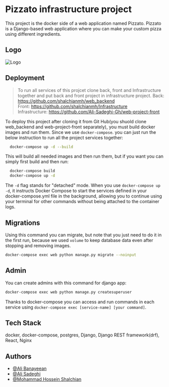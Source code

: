
# Pizzato infrastructure project

This project is the docker side of a web application named Pizzato.
Pizzato is a Django-based web application where you can make your custom pizza using different ingredients.
## Logo
![Logo](https://i.postimg.cc/W3tLsDVQ/res-logo.png)

## Deployment

> To run all services of this projcet clone back, front and Infrastructure together and put back and front project in infrastructure project.
> Back: https://github.com/shalchianmh/web_backend \
> Front: https://github.com/shalchianmh/Infrastructure \
> Infrastructure: https://github.com/Ali-Sadeghi-Gh/web-project-front 

To deploy this project after cloning it from Git Hub(you shuold clone web_backend and web-project-front separately), you must build docker images and run them. Since we use `docker-compose`.
you can just run the below instruction to run all the project services together:

```bash
  docker-compose up -d --build
```
This will build all needed images and then run them, but if you want you can simply first build and then run:
```bash
  docker-compose build
  docker-compose up -d
```
The `-d` flag stands for "detached" mode.
When you use `docker-compose up -d`,
it instructs Docker Compose to start the services defined in your docker-compose.yml file in the background, allowing you to continue using your terminal for other commands without being attached to the container logs.

## Migrations
Using this command you can migrate, but note that you just need to do it in the first run, because we used `volume` to keep database data even after stopping and removing images.
```bash
docker-compose exec web python manage.py migrate --noinput
```
## Admin
You can create admins with this command for django app:
```bash
docker-compose exec web python manage.py createsuperuser
```
Thanks to docker-compose you can access and run commands in each service using `docker-compose exec [service-name] [your command]`.

## Tech Stack

docker, docker-compose, postgres, Django, Django REST framework(drf), React, Nginx




## Authors

- [@Ali Banayeean](https://www.github.com/Alibanayeean)
- [@Ali Sadeghi](https://www.github.com/Ali-Sadeghi-Gh)
- [@Mohammad Hossein Shalchian](https://www.github.com/shalchianmh)



